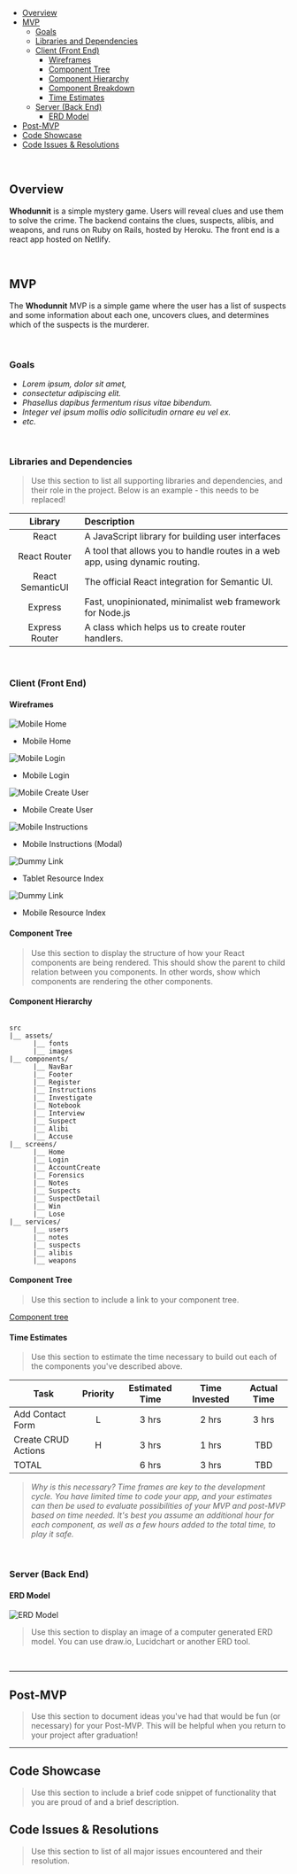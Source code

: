 - [Overview](#overview)
- [MVP](#mvp)
  - [Goals](#goals)
  - [Libraries and Dependencies](#libraries-and-dependencies)
  - [Client (Front End)](#client-front-end)
    - [Wireframes](#wireframes)
    - [Component Tree](#component-tree)
    - [Component Hierarchy](#component-hierarchy)
    - [Component Breakdown](#component-breakdown)
    - [Time Estimates](#time-estimates)
  - [Server (Back End)](#server-back-end)
    - [ERD Model](#erd-model)
- [Post-MVP](#post-mvp)
- [Code Showcase](#code-showcase)
- [Code Issues & Resolutions](#code-issues--resolutions)

<br>

## Overview

**Whodunnit** is a simple mystery game. Users will reveal clues and use them to solve the crime. The backend contains the clues, suspects, alibis, and weapons, and runs on Ruby on Rails, hosted by Heroku. The front end is a react app hosted on Netlify. 


<br>

## MVP

The **Whodunnit** MVP is a simple game where the user has a list of suspects and some information about each one, uncovers clues, and determines which of the suspects is the murderer.

<br>

### Goals

- _Lorem ipsum, dolor sit amet,_
- _consectetur adipiscing elit._
- _Phasellus dapibus fermentum risus vitae bibendum._
- _Integer vel ipsum mollis odio sollicitudin ornare eu vel ex._
- _etc._

<br>

### Libraries and Dependencies

> Use this section to list all supporting libraries and dependencies, and their role in the project. Below is an example - this needs to be replaced!

|     Library      | Description                                |
| :--------------: | :----------------------------------------- |
|      React       | A JavaScript library for building user interfaces |
|   React Router   | A tool that allows you to handle routes in a web app, using dynamic routing. |
| React SemanticUI | The official React integration for Semantic UI. |
|     Express      | Fast, unopinionated, minimalist web framework for Node.js |
|  Express Router  | A class which helps us to create router handlers. |

<br>

### Client (Front End)

#### Wireframes

![Mobile Home](https://raw.githubusercontent.com/MakerMacAttack/whodunnit/master/Home%20-%20Mobile.png)

- Mobile Home

![Mobile Login](https://raw.githubusercontent.com/MakerMacAttack/whodunnit/master/Login%20-%20Mobile.png)

- Mobile Login

![Mobile Create User](https://raw.githubusercontent.com/MakerMacAttack/whodunnit/master/CreateUser%20-%20Mobile.png)

- Mobile Create User

![Mobile Instructions](https://raw.githubusercontent.com/MakerMacAttack/whodunnit/master/Instructions%20-%20Mobile.png)

- Mobile Instructions (Modal)

![Dummy Link](url)

- Tablet Resource Index

![Dummy Link](url)

- Mobile Resource Index

#### Component Tree

> Use this section to display the structure of how your React components are being rendered. This should show the parent to child relation between you components. In other words, show which components are rendering the other components. 

#### Component Hierarchy

``` structure

src
|__ assets/
      |__ fonts
      |__ images
|__ components/
      |__ NavBar
      |__ Footer
      |__ Register
      |__ Instructions
      |__ Investigate
      |__ Notebook
      |__ Interview
      |__ Suspect
      |__ Alibi
      |__ Accuse
|__ screens/
      |__ Home
      |__ Login
      |__ AccountCreate
      |__ Forensics
      |__ Notes
      |__ Suspects
      |__ SuspectDetail
      |__ Win
      |__ Lose
|__ services/
      |__ users
      |__ notes
      |__ suspects
      |__ alibis
      |__ weapons

```

#### Component Tree

> Use this section to include a link to your component tree.

[Component tree](url)

#### Time Estimates

> Use this section to estimate the time necessary to build out each of the components you've described above.

| Task                | Priority | Estimated Time | Time Invested | Actual Time |
| ------------------- | :------: | :------------: | :-----------: | :---------: |
| Add Contact Form    |    L     |     3 hrs      |     2 hrs     |    3 hrs    |
| Create CRUD Actions |    H     |     3 hrs      |     1 hrs     |     TBD     |
| TOTAL               |          |     6 hrs      |     3 hrs     |     TBD     |

> _Why is this necessary? Time frames are key to the development cycle. You have limited time to code your app, and your estimates can then be used to evaluate possibilities of your MVP and post-MVP based on time needed. It's best you assume an additional hour for each component, as well as a few hours added to the total time, to play it safe._

<br>

### Server (Back End)

#### ERD Model

![ERD Model](https://i.imgur.com/PVIZTER.png)
> Use this section to display an image of a computer generated ERD model. You can use draw.io, Lucidchart or another ERD tool.

<br>

***

## Post-MVP

> Use this section to document ideas you've had that would be fun (or necessary) for your Post-MVP. This will be helpful when you return to your project after graduation!

***

## Code Showcase

> Use this section to include a brief code snippet of functionality that you are proud of and a brief description.

## Code Issues & Resolutions

> Use this section to list of all major issues encountered and their resolution.
